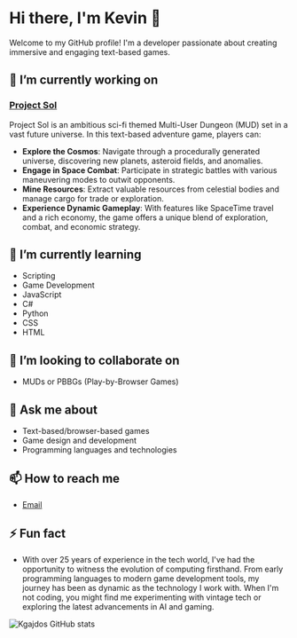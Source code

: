 # Hi there, I'm Kevin 👋

Welcome to my GitHub profile! I'm a developer passionate about creating immersive and engaging text-based games.

## 🔭 I’m currently working on

### [Project Sol](https://github.com/Kgajdos/MUD-Project-Sol)
Project Sol is an ambitious sci-fi themed Multi-User Dungeon (MUD) set in a vast future universe. In this text-based adventure game, players can:

- **Explore the Cosmos**: Navigate through a procedurally generated universe, discovering new planets, asteroid fields, and anomalies.
- **Engage in Space Combat**: Participate in strategic battles with various maneuvering modes to outwit opponents.
- **Mine Resources**: Extract valuable resources from celestial bodies and manage cargo for trade or exploration.
- **Experience Dynamic Gameplay**: With features like SpaceTime travel and a rich economy, the game offers a unique blend of exploration, combat, and economic strategy.

## 🌱 I’m currently learning

- Scripting
- Game Development
- JavaScript
- C#
- Python
- CSS
- HTML

## 👯 I’m looking to collaborate on

- MUDs or PBBGs (Play-by-Browser Games)

## 💬 Ask me about

- Text-based/browser-based games
- Game design and development
- Programming languages and technologies

## 📫 How to reach me

- [Email](mailto:kgajdos71@gmail.com)

## ⚡ Fun fact

- With over 25 years of experience in the tech world, I've had the opportunity to witness the evolution of computing firsthand. From early programming languages to modern game development tools, my journey has been as dynamic as the technology I work with. When I'm not coding, you might find me experimenting with vintage tech or exploring the latest advancements in AI and gaming.
  
![Kgajdos GitHub stats](https://github-readme-stats.vercel.app/api?username=Kgajdos&show_icons=true&hide_title=false&hide=prs&count_private=true)

<!---
Kgajdos/Kgajdos is a ✨ special ✨ repository because its `README.md` (this file) appears on your GitHub profile.
You can click the Preview link to take a look at your changes.
--->
